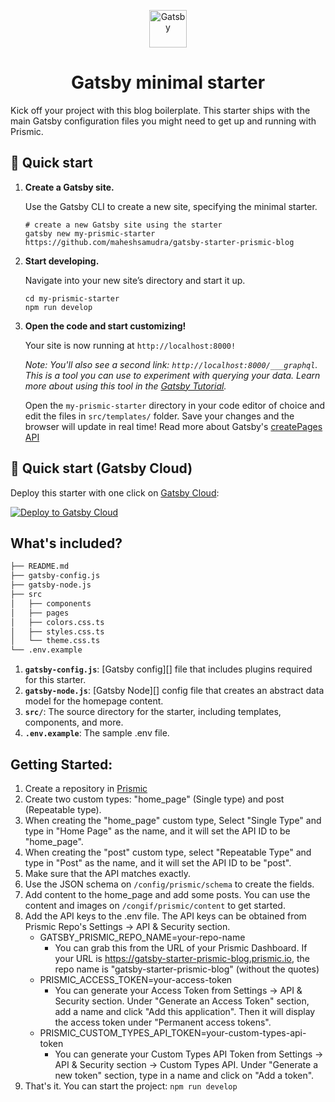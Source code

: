 <p align="center">
  <a href="https://www.gatsbyjs.com/?utm_source=starter&utm_medium=readme&utm_campaign=minimal-starter">
    <img alt="Gatsby" src="https://www.gatsbyjs.com/Gatsby-Monogram.svg" width="60" />
  </a>
</p>
<h1 align="center">
  Gatsby minimal starter
</h1>

Kick off your project with this blog boilerplate. This starter ships with the main Gatsby configuration files you might need to get up and running with Prismic.

## 🚀 Quick start

1.  **Create a Gatsby site.**

    Use the Gatsby CLI to create a new site, specifying the minimal starter.

    ```shell
    # create a new Gatsby site using the starter
    gatsby new my-prismic-starter https://github.com/maheshsamudra/gatsby-starter-prismic-blog
    ```

2.  **Start developing.**

    Navigate into your new site’s directory and start it up.

    ```shell
    cd my-prismic-starter
    npm run develop
    ```

3.  **Open the code and start customizing!**

    Your site is now running at `http://localhost:8000!`

    _Note: You'll also see a second link: _`http://localhost:8000/___graphql`_. This is a tool you can use to experiment with querying your data. Learn more about using this tool in the [Gatsby Tutorial](https://www.gatsbyjs.com/docs/tutorial/part-4/#use-graphiql-to-explore-the-data-layer-and-write-graphql-queries)._

    Open the `my-prismic-starter` directory in your code editor of choice and edit the files in `src/templates/` folder. Save your changes and the browser will update in real time! Read more about Gatsby's [createPages API](https://www.gatsbyjs.com/docs/reference/config-files/gatsby-node/#createPages)

## 🚀 Quick start (Gatsby Cloud)

Deploy this starter with one click on [Gatsby Cloud](https://www.gatsbyjs.com/cloud/):

[<img src="https://www.gatsbyjs.com/deploynow.svg" alt="Deploy to Gatsby Cloud">](https://www.gatsbyjs.com/dashboard/deploynow?url=https://github.com/gatsbyjs/gatsby-starter-minimal)

## What's included?

```sh
├── README.md
├── gatsby-config.js
├── gatsby-node.js
├── src
│   ├── components
│   ├── pages
│   ├── colors.css.ts
│   ├── styles.css.ts
│   └── theme.css.ts
└── .env.example
```

1. **`gatsby-config.js`**: [Gatsby config][] file that includes plugins required for this starter.
2. **`gatsby-node.js`**: [Gatsby Node][] config file that creates an abstract data model for the homepage content.
3. **`src/`**: The source directory for the starter, including templates, components, and more.
4. **`.env.example`**: The sample .env file.


## Getting Started:

1. Create a repository in [Prismic](https://prismic.io)
2. Create two custom types: "home_page" (Single type) and post (Repeatable type).
3. When creating the "home_page" custom type, Select "Single Type" and type in "Home Page" as the name, and it will set the API ID to be "home_page".
4. When creating the "post" custom type, select "Repeatable Type" and type in "Post" as the name, and it will set the API ID to be "post".
5. Make sure that the API matches exactly.
6. Use the JSON schema on `/config/prismic/schema` to create the fields.
7. Add content to the home_page and add some posts. You can use the content and images on `/congif/prismic/content` to get started.
8. Add the API keys to the .env file. The API keys can be obtained from Prismic Repo's Settings → API & Security section.
   - GATSBY_PRISMIC_REPO_NAME=your-repo-name
     - You can grab this from the URL of your Prismic Dashboard. If your URL is https://gatsby-starter-prismic-blog.prismic.io, the repo name is "gatsby-starter-prismic-blog" (without the quotes)
   - PRISMIC_ACCESS_TOKEN=your-access-token
     - You can generate your Access Token from Settings → API & Security section. Under "Generate an Access Token" section, add a name and click "Add this application". Then it will display the access token under "Permanent access tokens".
   - PRISMIC_CUSTOM_TYPES_API_TOKEN=your-custom-types-api-token
     - You can generate your Custom Types API Token from Settings → API & Security section → Custom Types API. Under "Generate a new token" section, type in a name and click on "Add a token".
9. That's it. You can start the project: `npm run develop`
